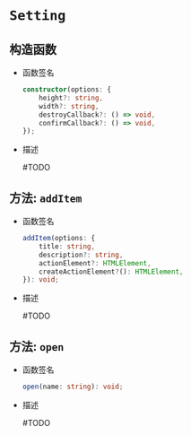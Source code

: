 # `Setting`

## 构造函数

- 函数签名

  ```ts
  constructor(options: {
      height?: string,
      width?: string,
      destroyCallback?: () => void,
      confirmCallback?: () => void,
  });
  ```

- 描述

  #TODO

## 方法: `addItem`

- 函数签名

  ```ts
  addItem(options: {
      title: string,
      description?: string,
      actionElement?: HTMLElement,
      createActionElement?(): HTMLElement,
  }): void;
  ```

- 描述

  #TODO

## 方法: `open`

- 函数签名

  ```ts
  open(name: string): void;
  ```

- 描述

  #TODO

